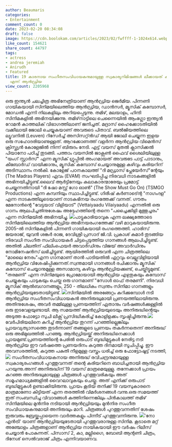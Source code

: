 ```yaml
---
author: Beaumaris
categories:
- Entertainment
comment_count: 0
date: 2023-02-20 08:34:08
draft: false
image: https://cdn.boolokam.com/articles/2023/02/fwffff-1-1024x614.webp
like_count: 154621
share_count: 44797
tags:
- actress
- andrea jeremiah
- Anirudh
- Featured
title: 19 കാരനായ സംഗീതസംവിധായകനുമായുള്ള സ്വകാര്യനിമിഷങ്ങൾ ലീക്കായത് കരിയറിനെ ബാധിച്ചു
  എന്ന് ആൻഡ്രിയ
view_count: 2205968
---
```


ഒരു ഇന്ത്യൻ ചലച്ചിത്ര അഭിനേത്രിയാണ് ആൻഡ്രിയ ജെർമിയ. പിന്നണി ഗായികയായി സിനിമയിലെത്തിയ ആൻഡ്രിയ, ഡാൻസർ, മ്യൂസിക് കമ്പോസർ, മോഡൽ എന്നി നിലകളിലും അറിയപ്പെടുന്നു. തമിഴ്, മലയാളം, ഹിന്ദി സിനിമകളിൽ അഭിനയിക്കുന്നു. തമിഴ്‌‌നാട്ടിലെ ചെന്നൈയിൽ ആംഗ്ലോ ഇന്ത്യൻ റോമൻ കാത്തലിക് വിഭാഗത്തിലാണ് ജനിച്ചത്. മദ്രാസ് ഹൈക്കോടതിയിൽ വക്കീലായി ജോലി ചെയ്യുകയാണ് അവരുടെ പിതാവ്. ബൽജിയത്തിലെ ല്യൂവനിൽ (Leuven) റിസേർച്ച് അസിസറ്റ്ൻഡ് ആയി ജോലി ചെയ്യുന്ന ഇളയ ഒരു സഹോദരിയാണുള്ളത്. ആറക്കോണത്ത് വളർന്ന ആൻഡ്രിയ വിമെൻസ് ക്രിസ്ത്യൻ കോളേജിൽ നിന്ന് ബിരുദം നേടി. എട്ട് വയസ് മുതൽ ക്ലാസിക്കൽ പിയാനോ പഠിച്ച് തുടങ്ങി. പത്താം വയസിൽ ജാക്സൺ ഫൈവ് ശൈലിയിലുള്ള "യംഗ് സ്റ്റാർസ്" എന്ന മ്യൂസിക് ഗ്രൂപ്പിൽ അംഗമായത് അവരുടേ പാട്ട് പാടാനും, കീബോർഡ് വായിക്കാനും, മ്യൂസിക് കമ്പോസ് ചെയ്യാനുമുള്ള കഴിവും കരിയറിന് അടിസ്ഥാനം നൽകി. കോളേജ് പഠനകാലത്ത് "ദി മഡ്രാസ് പ്ലേയേർസ്"ന്റേയും (The Madras Players) ഏവം (EVAM) സംഘടിപ്പിച്ച നിരവധി നാടകങ്ങളിൽ അഭിനയിച്ചിട്ടുണ്ട്.ലൈവ് ആർട്ടിനേയും കലാകാരന്മാരേയും പ്രമോട്ട് ചെയ്യുന്നതിനായി "ദി ഷോ മസ്റ്റ് ഗോ ഓൺ" (The Show Must Go On) (TSMGO Productions) എന്ന കമ്പനിയും സ്ഥാപിച്ചിട്ടുണ്ട്. ഗിരീഷ് കർണാട്ന്റെ "നാഗംദള" എന്ന നാടകത്തിലൂടെയാണ് നാടകഭിനയ രംഗത്തേക്ക് വന്നത്. ഗൗതം മേനോൻന്റെ "വേട്ടയാട് വിളിയാട്" (Vettaiyaadu Vilaiyaadu) എന്നതിൽ ഒരു ഗാനം ആലപിച്ചതിനുശേഷം അദ്ദേഹത്തിന്റെ തന്നെ "പച്ചൈക്കിളി മുത്തുച്ചരം" എന്ന സിനിമയിൽ അഭിനയിച്ചു. ![](https://cdn.boolokam.com/articles/2023/02/fwffff-1-1024x614.webp)പാട്ടുകാരിയാവുക എന്ന ലക്ഷ്യത്തോടെ സിനിമയിലെത്തിയ ആൻഡ്രിയ അഭിനയരംഗത്തേക്ക് വഴി മാറുകയായിരുന്നു. 2005-ൽ സിനിമകളിൽ പിന്നണി ഗായികയായി രംഗത്തെത്തി. ഹാരിസ് ജയരാജ്, യുവൻ ശങ്കർ രാജ, ദേവിശ്രീ പ്രസാദ് ജി.വി. പ്രകാശ് കുമാർ തുടങ്ങിയ നിരവധി സംഗീത സംവിധായകർ ചിട്ടപ്പെടുത്തിയ ഗാനങ്ങൾ ആലപിച്ചിട്ടുണ്ട്. അതിൽ ചിലതിന് ഫിലിംഫെയർ അവാർഡിനും വിജയ് അവാർഡിനും നോമിനേഷൻസ് ലഭിച്ചിട്ടുണ്ട്. ആയിരത്തിൽ ഒരുവൻ എന്ന ചിത്രത്തിലെ "മാലൈ നേരം"എന്ന ഗാനമാണ് താൻ പാടിയതിൽ ഏറ്റവും വെല്ലുവിളിയായി ആൻഡ്രിയ വിശേഷിപ്പിക്കുന്നത്.സ്വന്തമായി ഗാനങ്ങൾ രചിക്കാനും മ്യൂസിക് കമ്പോസ് ചെയ്യാനുമുള്ള അസാമാന്യ കഴിവും ആൻഡ്രിയക്കുണ്ട്, ചെയ്തിട്ടുമുണ്ട്. "തരമണി" എന്ന സിനിമയുടെ പ്രോമോയായി ആൻഡ്രിയ എഴുതുകയും കമ്പോസ് ചെയ്യുകയും പാടുകയും ചെയ്ത ഒരു ഗാനമാണ് "സോൾ ഓഫ് തരമണി". നിരവധി മ്യൂസിക് ആൽബഗാനങ്ങളും, 250 - തിലധികം സ്വന്തം സിനിമാ ഗാനങ്ങളും ആൻഡ്രിയയുടേതായിട്ടുണ്ട്. ![](https://cdn.boolokam.com/articles/2023/02/andrea-6.jpg)സിനിമയിൽ അരങ്ങേറ്റം കുറിക്കുമ്പോൾ നടി ആൻഡ്രിയ സംഗീതസംവിധായകൻ അനിരുദ്ധുമായി പ്രണയത്തിലായിരുന്നു. അതിനുശേഷം, അവർ തമ്മിലുള്ള പ്രണയത്തിന് ഏതാനും വർഷങ്ങൾക്കുള്ളിൽ ഒരു ഇടവേളയുണ്ടായി. ആ സമയത്ത് ആൻഡ്രിയയുടെയും അനിരുദ്ധിന്റെയും അടുത്ത ഫോട്ടോ സുചി ലീക്സ് പ്രസിദ്ധീകരിച്ച് കോളിളക്കം സൃഷ്ടിച്ചിരുന്നു.![](https://cdn.boolokam.com/articles/2023/02/andrea-7.jpg)വേർപിരിയലിനെ കുറിച്ച് ആൻഡ്രിയ തുറന്ന് പറഞ്ഞില്ലെങ്കിലും പ്രായവ്യത്യാസത്തെ തുടർന്നാണ് തങ്ങളുടെ പ്രണയം തകർന്നതെന്ന് അനിരുദ്ധ് ഒരു അഭിമുഖത്തിൽ പറഞ്ഞു. ആൻഡ്രിയയ്ക്ക് അനിരുദ്ധിനെക്കാൾ പ്രായമുണ്ട്.പ്രണയത്തിന്റെ പേരിൽ ഒരുപാട് ബുദ്ധിമുട്ടുകൾ നേരിട്ട നടി ആൻഡ്രിയ ഈ വർഷത്തെ പ്രണയദിനം കറുത്ത ദിനമായി സൂചിപ്പിച്ചു. ഈ അവസരത്തിൽ, കറുത്ത പകുതി നീളമുള്ള വസ്ത്രം ധരിച്ച് ഒരു ഫോട്ടോഷൂട്ട് നടത്തി, ![](https://cdn.boolokam.com/articles/2023/02/andrea-2-758x379-1.jpg) സംഗീതസംവിധായകനായ അനിരുദ്ധ് രവിചന്ദ്രനുമായുള്ള സ്വകാര്യരംഗങ്ങള്‍ പുറത്തുവന്നത് തന്റെ കരിയറിനെ ബാധിച്ചതായി ആന്‍ഡ്രിയ പറയുന്നു.അന്ന് അനിരുദ്ധിന് 19 വയസ് മാത്രമെയുള്ളു. തന്നേക്കാള്‍ പ്രായം കുറഞ്ഞ അനിരുദ്ധുമായുള്ള ചിത്രങ്ങള്‍ പുറത്തുവരികയും അത് സമൂഹമാധ്യമങ്ങളില്‍ വൈറലാവുകയും ചെയ്തു. അത് എനിക്ക് ഒരുപാട് ബുദ്ധിമുട്ടുകള്‍ ഉണ്ടാക്കിയിരുന്നു. പ്രായം കൂടിയ തനിക്ക് 19 വയസുകാരനെ മാത്രമാണോ കിട്ടിയത് എന്ന തരത്തില്‍ വിമര്‍ശനങ്ങള്‍ വന്നു.ഒരു സമയത്ത് ഇത് സംബന്ധിച്ച വിവാദങ്ങള്‍ കത്തിനിന്നെങ്കിലും പിന്‍കാലത്ത് തമിഴ് സിനിമയിലെ മുന്‍നിര നടിയായി ആന്‍ഡ്രിയയും മുന്‍നിര സംഗീത സംവിധായകനുമായി അനിരുദ്ധും മാറി. ചിത്രങ്ങള്‍ പുറത്തുവന്നതിന് ശേഷം ഇരുവരും ബ്രേയ്ക്കപ്പായെന്ന വാര്‍ത്തകളും പിന്നീട് പുറത്തുവന്നിരുന്നു. ![](https://cdn.boolokam.com/articles/2023/02/andrea-3.jpg)'നോ എൻട്രി' യാണ് ആൻഡ്രിയയുടേതായി പുറത്തുവരാനുള്ള സിനിമ. കൂടാതെ മറ്റ് അഞ്ചോളം ചിത്രങ്ങളാണ് ആൻഡ്രിയ നായികയായി ഈ വർഷം റിലീസ് ചെയ്യാൻ പോകുന്നത്. പിസാസ് 2, കാ, മല്ലിഗൈ, ബോബി ആന്റണി ചിത്രം, ദിനേശ് സെൽവരാജ് ചിത്രം എന്നിവയാണവ. &nbsp;